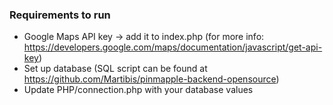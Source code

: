 ### Requirements to run

- Google Maps API key -> add it to index.php (for more info: https://developers.google.com/maps/documentation/javascript/get-api-key)
- Set up database (SQL script can be found at https://github.com/Martibis/pinmapple-backend-opensource)
- Update PHP/connection.php with your database values
